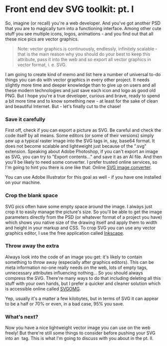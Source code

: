 # Front end dev SVG toolkit: pt. I

So, imagine (or recall) you're a web developer. And you've got another PSD that you are to magically turn into a functioning interface. Among other cute stuff you see multiple icons, logos, animations - and you find out that all these nice pics are vector graphics.

> Note: vector graphics is continuously, endlessly, infinitely scalable - that is the main reason why you should do your best to keep this attribute, pass it into the web and so export all vector graphics in vector format, i. e. SVG.

I am going to create kind of memo and list here a number of universal to-do things you can do with vector graphics in every other project. It needs slightly more time and deeper knowledge than to give up on users and all these modern technologies and just save each icon and logo as good old PNG. But I hope you're a true developer, curious and brave, ready to spend a bit more time and to know something new - at least for the sake of clean and beautiful Internet. But - let's finally cut to the chase!

### Save it carefully

First off, check if you can export a picture as SVG. Be careful and check the code itself by all means. Some editors (or some of their versions) simply sew up a typical raster image into the SVG tags in, say, base64 format. It does not become scalable and lightweight just because of the ".svg" extension. Speaking about Adobe Photoshop, if you can't export an image as SVG, you can try to "Export contents..." and save it as an AI file. And then you'll be likely to need some converter. I prefer trusted online services, so I'm going to hint you there is one like that: Online <a href="https://image.online-convert.com/convert-to-svg" target="_blank">SVG image converter</a>.

You can use Adobe Illustrator for this goal as well - if you have one installed on your machine.

### Crop the blank space

SVG pics often have some empty space around the image. I always just crop it to easily manage the picture's size. So you'll be able to get the image parameters directly from the PSD (or whatever format of a project you have) which shows you native size of the drawing itself and apply them to width and height in your markup and CSS. To crop SVG you can use any vector graphics editor, I use the free application called <a href="https://inkscape.org/en/" target="_blank">Inkscape</a>.

### Throw away the extra

Always look into the code of an image you get: it's likely to contain something to throw away (especially after graphics editors). This can be meta information no-one really needs on the web, lots of empty tags, unnecessary attributes influencing nothing... So you should always compress the SVG. There're many ways to do that including deleting all this stuff with your own hands, but I prefer a quicker and cleaner solution which is accessible online called <a href="https://jakearchibald.github.io/svgomg/" target="_blank">SVGOMG</a>.

Yep, usually it's a matter a few kilobytes, but in terms of SVG it can appear to be a half or 70% or even, in a bad case, 95% you save.

### What's next?

Now you have a nice lightweight vector image you can use on the web freely! But there're still some things to consider before pushing your SVG into an <img> tag. This is what I'm going to discuss with you about in the pt. II.
